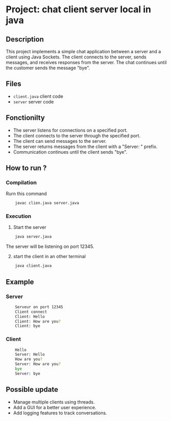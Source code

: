 # Project: chat client server local in java

## Description
This project implements a simple chat application between a server and a client using Java Sockets. The client connects to the server, sends messages, and receives responses from the server. The chat continues until the customer sends the message "bye".

## Files

* `client.java` client code
* `server` server code

## Fonctionilty

* The server listens for connections on a specified port.
* The client connects to the server through the specified port.
* The client can send messages to the server.
* The server returns messages from the client with a "Server: " prefix.
* Communication continues until the client sends "bye".

## How to run ?

### Compilation

Rurn this command

```bash
    javac clien.java server.java
```

### Execution

1. Start the server

```bash
    java server.java
```

The server will be listening on port 12345.

2. start the client in an other terminal

```bash
    java client.java
```

## Example

### Server

```zsh
    Serveur on port 12345
    Client connect
    Client: Hello
    Client: How are you?
    Client: bye
```

### Client

```zsh
    Hello
    Server: Hello
    How are you?
    Server: How are you?
    bye
    Server: bye
```

## Possible update

* Manage multiple clients using threads.
* Add a GUI for a better user experience.
* Add logging features to track conversations.